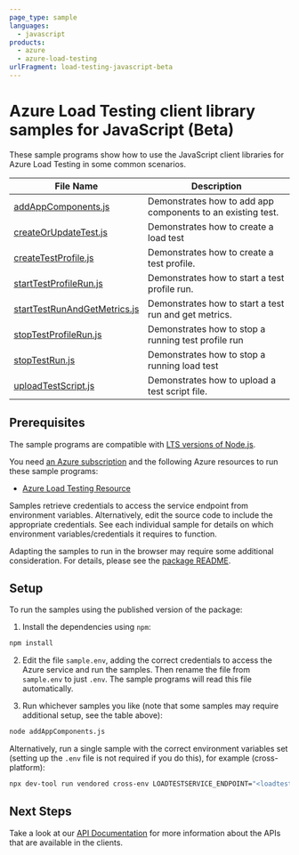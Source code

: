 ```yaml
---
page_type: sample
languages:
  - javascript
products:
  - azure
  - azure-load-testing
urlFragment: load-testing-javascript-beta
---
```


# Azure Load Testing client library samples for JavaScript (Beta)

These sample programs show how to use the JavaScript client libraries for Azure Load Testing in some common scenarios.

| **File Name**                                             | **Description**                                             |
| --------------------------------------------------------- | ----------------------------------------------------------- |
| [addAppComponents.js][addappcomponents]                   | Demonstrates how to add app components to an existing test. |
| [createOrUpdateTest.js][createorupdatetest]               | Demonstrates how to create a load test                      |
| [createTestProfile.js][createtestprofile]                 | Demonstrates how to create a test profile.                  |
| [startTestProfileRun.js][starttestprofilerun]             | Demonstrates how to start a test profile run.               |
| [startTestRunAndGetMetrics.js][starttestrunandgetmetrics] | Demonstrates how to start a test run and get metrics.       |
| [stopTestProfileRun.js][stoptestprofilerun]               | Demonstrates how to stop a running test profile run         |
| [stopTestRun.js][stoptestrun]                             | Demonstrates how to stop a running load test                |
| [uploadTestScript.js][uploadtestscript]                   | Demonstrates how to upload a test script file.              |

## Prerequisites

The sample programs are compatible with [LTS versions of Node.js](https://github.com/nodejs/release#release-schedule).

You need [an Azure subscription][freesub] and the following Azure resources to run these sample programs:

- [Azure Load Testing Resource][createinstance_azureloadtestingresource]

Samples retrieve credentials to access the service endpoint from environment variables. Alternatively, edit the source code to include the appropriate credentials. See each individual sample for details on which environment variables/credentials it requires to function.

Adapting the samples to run in the browser may require some additional consideration. For details, please see the [package README][package].

## Setup

To run the samples using the published version of the package:

1. Install the dependencies using `npm`:

```bash
npm install
```

2. Edit the file `sample.env`, adding the correct credentials to access the Azure service and run the samples. Then rename the file from `sample.env` to just `.env`. The sample programs will read this file automatically.

3. Run whichever samples you like (note that some samples may require additional setup, see the table above):

```bash
node addAppComponents.js
```

Alternatively, run a single sample with the correct environment variables set (setting up the `.env` file is not required if you do this), for example (cross-platform):

```bash
npx dev-tool run vendored cross-env LOADTESTSERVICE_ENDPOINT="<loadtestservice endpoint>" LOADTESTSERVICE_TESTID="<loadtestservice testid>" SUBSCRIPTION_ID="<subscription id>" node addAppComponents.js
```

## Next Steps

Take a look at our [API Documentation][apiref] for more information about the APIs that are available in the clients.

[addappcomponents]: https://github.com/Azure/azure-sdk-for-js/blob/main/sdk/loadtesting/load-testing-rest/samples/v1-beta/javascript/addAppComponents.js
[createorupdatetest]: https://github.com/Azure/azure-sdk-for-js/blob/main/sdk/loadtesting/load-testing-rest/samples/v1-beta/javascript/createOrUpdateTest.js
[createtestprofile]: https://github.com/Azure/azure-sdk-for-js/blob/main/sdk/loadtesting/load-testing-rest/samples/v1-beta/javascript/createTestProfile.js
[starttestprofilerun]: https://github.com/Azure/azure-sdk-for-js/blob/main/sdk/loadtesting/load-testing-rest/samples/v1-beta/javascript/startTestProfileRun.js
[starttestrunandgetmetrics]: https://github.com/Azure/azure-sdk-for-js/blob/main/sdk/loadtesting/load-testing-rest/samples/v1-beta/javascript/startTestRunAndGetMetrics.js
[stoptestprofilerun]: https://github.com/Azure/azure-sdk-for-js/blob/main/sdk/loadtesting/load-testing-rest/samples/v1-beta/javascript/stopTestProfileRun.js
[stoptestrun]: https://github.com/Azure/azure-sdk-for-js/blob/main/sdk/loadtesting/load-testing-rest/samples/v1-beta/javascript/stopTestRun.js
[uploadtestscript]: https://github.com/Azure/azure-sdk-for-js/blob/main/sdk/loadtesting/load-testing-rest/samples/v1-beta/javascript/uploadTestScript.js
[apiref]: https://learn.microsoft.com/javascript/api/@azure-rest/load-testing?view=azure-node-preview
[freesub]: https://azure.microsoft.com/free/
[createinstance_azureloadtestingresource]: https://learn.microsoft.com/azure/load-testing/
[package]: https://github.com/Azure/azure-sdk-for-js/tree/main/sdk/loadtesting/load-testing-rest/README.md
